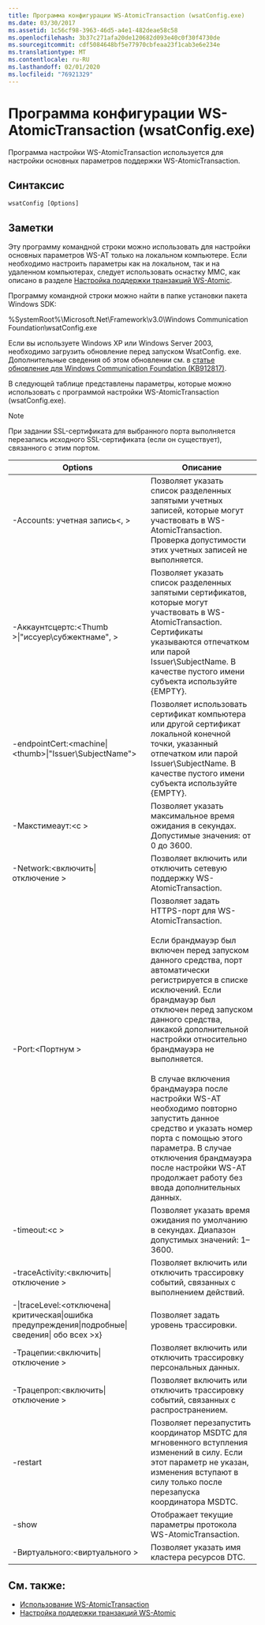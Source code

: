 ```yaml
---
title: Программа конфигурации WS-AtomicTransaction (wsatConfig.exe)
ms.date: 03/30/2017
ms.assetid: 1c56cf98-3963-46d5-a4e1-482deae58c58
ms.openlocfilehash: 3b37c271afa20de120682d093e40c0f30f4730de
ms.sourcegitcommit: cdf5084648bf5e77970cbfeaa23f1cab3e6e234e
ms.translationtype: MT
ms.contentlocale: ru-RU
ms.lasthandoff: 02/01/2020
ms.locfileid: "76921329"
---
```

# <a name="ws-atomictransaction-configuration-utility-wsatconfigexe"></a>Программа конфигурации WS-AtomicTransaction (wsatConfig.exe)
Программа настройки WS-AtomicTransaction используется для настройки основных параметров поддержки WS-AtomicTransaction.  
  
## <a name="syntax"></a>Синтаксис  
  
```console  
wsatConfig [Options]  
```  
  
## <a name="remarks"></a>Заметки  
 Эту программу командной строки можно использовать для настройки основных параметров WS-AT только на локальном компьютере. Если необходимо настроить параметры как на локальном, так и на удаленном компьютерах, следует использовать оснастку MMC, как описано в разделе [Настройка поддержки транзакций WS-Atomic](./feature-details/configuring-ws-atomic-transaction-support.md).  
  
 Программу командной строки можно найти в папке установки пакета Windows SDK:  
  
 %SystemRoot%\Microsoft.Net\Framework\v3.0\Windows Communication Foundation\wsatConfig.exe  
  
 Если вы используете Windows XP или Windows Server 2003, необходимо загрузить обновление перед запуском WsatConfig. exe. Дополнительные сведения об этом обновлении см. в [статье обновление для Windows Communication Foundation (KB912817)](https://www.microsoft.com/download/details.aspx?id=21520).  
  
 В следующей таблице представлены параметры, которые можно использовать с программой настройки WS-AtomicTransaction (wsatConfig.exe).  
  
> [!NOTE]
> При задании SSL-сертификата для выбранного порта выполняется перезапись исходного SSL-сертификата (если он существует), связанного с этим портом.  
  
|Options|Описание|  
|-------------|-----------------|  
|-Accounts: учетная запись\<, >|Позволяет указать список разделенных запятыми учетных записей, которые могут участвовать в WS-AtomicTransaction. Проверка допустимости этих учетных записей не выполняется.|  
|-Аккаунтсцертс:\<Thumb >&#124;"иссуер\субжектнаме", >|Позволяет указать список разделенных запятыми сертификатов, которые могут участвовать в WS-AtomicTransaction. Сертификаты указываются отпечатком или парой Issuer\SubjectName. В качестве пустого имени субъекта используйте {EMPTY}.|  
|-endpointCert:<machine&#124;\<thumb>&#124;"Issuer\SubjectName">|Позволяет использовать сертификат компьютера или другой сертификат локальной конечной точки, указанный отпечатком или парой Issuer\SubjectName. В качестве пустого имени субъекта используйте {EMPTY}.|  
|-Макстимеаут:\<с >|Позволяет указать максимальное время ожидания в секундах. Допустимые значения: от 0 до 3600.|  
|-Network:\<включить&#124;отключение >|Позволяет включить или отключить сетевую поддержку WS-AtomicTransaction.|  
|-Port:\<Портнум >|Позволяет задать HTTPS-порт для WS-AtomicTransaction.<br /><br /> Если брандмауэр был включен перед запуском данного средства, порт автоматически регистрируется в списке исключений. Если брандмауэр был отключен перед запуском данного средства, никакой дополнительной настройки относительно брандмауэра не выполняется.<br /><br /> В случае включения брандмауэра после настройки WS-AT необходимо повторно запустить данное средство и указать номер порта с помощью этого параметра. В случае отключения брандмауэра после настройки WS-AT продолжает работу без ввода дополнительных данных.|  
|-timeout:\<с >|Позволяет указать время ожидания по умолчанию в секундах. Диапазон допустимых значений: 1–3600.|  
|-traceActivity:\<включить&#124;отключение >|Позволяет включить или отключить трассировку событий, связанных с выполнением действий.|  
|-&#124;traceLevel:\<отключена&#124;критическая&#124;ошибка предупреждения&#124;подробные&#124;сведения&#124; обо всех >х}|Позволяет задать уровень трассировки.|  
|-Трацепии:\<включить&#124;отключение >|Позволяет включить или отключить трассировку персональных данных.|  
|-Трацепроп:\<включить&#124;отключение >|Позволяет включить или отключить трассировку событий, связанных с распространением.|  
|-restart|Позволяет перезапустить координатор MSDTC для мгновенного вступления изменений в силу. Если этот параметр не указан, изменения вступают в силу только после перезапуска координатора MSDTC.|  
|-show|Отображает текущие параметры протокола WS-AtomicTransaction.|  
|-Виртуального:\<виртуального >|Позволяет указать имя кластера ресурсов DTC.|  
  
## <a name="see-also"></a>См. также:

- [Использование WS-AtomicTransaction](./feature-details/using-ws-atomictransaction.md)
- [Настройка поддержки транзакций WS-Atomic](./feature-details/configuring-ws-atomic-transaction-support.md)
